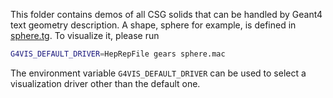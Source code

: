 This folder contains demos of all CSG solids that can be handled by Geant4 text geometry description. A shape, sphere for example, is defined in [sphere.tg](sphere.tg). To visualize it, please run

```sh
G4VIS_DEFAULT_DRIVER=HepRepFile gears sphere.mac
```

The environment variable `G4VIS_DEFAULT_DRIVER` can be used to select a visualization driver other than the default one.
